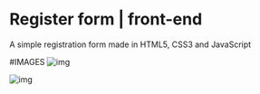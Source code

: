 # Register form | front-end
A simple registration form made in HTML5, CSS3 and JavaScript

#IMAGES
![img](https://raw.githubusercontent.com/Gustavo2022003/Register-form-html-css-js/main/img/Captura%20de%20tela%20de%202020-12-30%2006-03-57.png)

![img](https://raw.githubusercontent.com/Gustavo2022003/Register-form-html-css-js/main/img/Captura%20de%20tela%20de%202020-12-30%2006-07-19.png)
